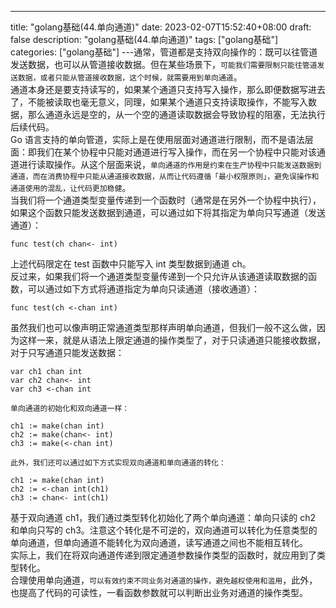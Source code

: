 --- 
 title: "golang基础(44.单向通道)" 
 date: 2023-02-07T15:52:40+08:00 
 draft: false 
 description: "golang基础(44.单向通道)" 
 tags: ["golang基础"] 
 categories: ["golang基础"] 
---通常，管道都是支持双向操作的：既可以往管道发送数据，也可以从管道接收数据。但在某些场景下，`可能我们需要限制只能往管道发送数据，或者只能从管道接收数据，这个时候，就需要用到单向通道`。<br />通道本身还是要支持读写的，如果某个通道只支持写入操作，那么即便数据写进去了，不能被读取也毫无意义，同理，如果某个通道只支持读取操作，不能写入数据，那么通道永远是空的，从一个空的通道读取数据会导致协程的阻塞，无法执行后续代码。<br />Go 语言支持的单向管道，实际上是在使用层面对通道进行限制，而不是语法层面：即我们在某个协程中只能对通道进行写入操作，而在另一个协程中只能对该通道进行读取操作。从这个层面来说，`单向通道的作用是约束在生产协程中只能发送数据到通道，而在消费协程中只能从通道接收数据，从而让代码遵循「最小权限原则」，避免误操作和通道使用的混乱，让代码更加稳健`。<br />当我们将一个通道类型变量传递到一个函数时（通常是在另外一个协程中执行），如果这个函数只能发送数据到通道，可以通过如下将其指定为单向只写通道（发送通道）：
```
func test(ch chan<- int)
```
上述代码限定在 test 函数中只能写入 int 类型数据到通道 ch。<br />反过来，如果我们将一个通道类型变量传递到一个只允许从该通道读取数据的函数，可以通过如下方式将通道指定为单向只读通道（接收通道）：
```
func test(ch <-chan int)
```
虽然我们也可以像声明正常通道类型那样声明单向通道，但我们一般不这么做，因为这样一来，就是从语法上限定通道的操作类型了，对于只读通道只能接收数据，对于只写通道只能发送数据：
```
var ch1 chan int
var ch2 chan<- int 
var ch3 <-chan int
```
	单向通道的初始化和双向通道一样：
```
ch1 := make(chan int)
ch2 := make(chan<- int)
ch3 := make(<-chan int)
```
	此外，我们还可以通过如下方式实现双向通道和单向通道的转化：
```
ch1 := make(chan int) 
ch2 := <-chan int(ch1)
ch3 := chan<- int(ch1)
```
基于双向通道 ch1，我们通过类型转化初始化了两个单向通道：单向只读的 ch2 和单向只写的 ch3。注意这个转化是不可逆的，双向通道可以转化为任意类型的单向通道，但单向通道不能转化为双向通道，读写通道之间也不能相互转化。<br />实际上，我们在将双向通道传递到限定通道参数操作类型的函数时，就应用到了类型转化。<br />合理使用单向通道，`可以有效约束不同业务对通道的操作，避免越权使用和滥用`，此外，也提高了代码的可读性，一看函数参数就可以判断出业务对通道的操作类型。

